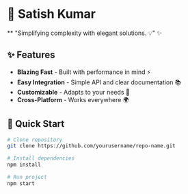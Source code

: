 
# 🚀 Satish Kumar 

** "Simplifying complexity with elegant solutions. 💡" ✨

## ✨ Features
- **Blazing Fast** - Built with performance in mind ⚡
- **Easy Integration** - Simple API and clear documentation 📚
- **Customizable** - Adapts to your needs 🎨
- **Cross-Platform** - Works everywhere 🌍

## 🚀 Quick Start
```bash
# Clone repository
git clone https://github.com/yourusername/repo-name.git

# Install dependencies
npm install

# Run project
npm start

